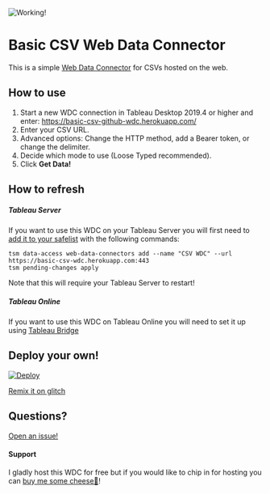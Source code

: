 ![Working!](https://img.shields.io/badge/Status-Working-brightgreen)

# Basic CSV Web Data Connector

This is a simple [Web Data Connector](https://tableau.github.io/webdataconnector/docs/) for CSVs hosted on the web.

## How to use

1. Start a new WDC connection in Tableau Desktop 2019.4 or higher and enter: https://basic-csv-github-wdc.herokuapp.com/
1. Enter your CSV URL.
1. Advanced options: Change the HTTP method, add a Bearer token, or change the delimiter.
1. Decide which mode to use (Loose Typed recommended).
1. Click **Get Data!**

## How to refresh

##### Tableau Server

If you want to use this WDC on your Tableau Server you will first need to [add it to your safelist](https://help.tableau.com/current/server/en-us/datasource_wdc.htm) with the following commands:

```
tsm data-access web-data-connectors add --name "CSV WDC" --url https://basic-csv-wdc.herokuapp.com:443
tsm pending-changes apply
```

Note that this will require your Tableau Server to restart!

##### Tableau Online

If you want to use this WDC on Tableau Online you will need to set it up using [Tableau Bridge](https://help.tableau.com/current/online/en-us/qs_refresh_local_data.htm)

## Deploy your own!

[![Deploy](https://www.herokucdn.com/deploy/button.svg)](https://heroku.com/deploy?template=https://github.com/KeshiaRose/Basic-CSV-WDC)

[Remix it on glitch](https://glitch.com/edit/#!/remix/simple-csv-wdc)

## Questions?

[Open an issue!](https://github.com/KeshiaRose/Basic-CSV-WDC/issues/new)

#### Support

I gladly host this WDC for free but if you would like to chip in for hosting you can [buy me some cheese🧀](https://www.buymeacoffee.com/KeshiaRose)!
